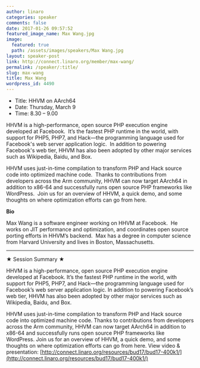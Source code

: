 ```yaml
---
author: linaro
categories: speaker
comments: false
date: 2017-01-26 09:57:52
featured_image_name: Max Wang.jpg
image:
  featured: true
  path: /assets/images/speakers/Max Wang.jpg
layout: speaker-post
link: http://connect.linaro.org/member/max-wang/
permalink: /speaker/:title/
slug: max-wang
title: Max Wang
wordpress_id: 4490
---
```


- Title: HHVM on AArch64
- Date: Thursday, March 9
- Time: 8.30 – 9.00

HHVM is a high-performance, open source PHP execution engine developed at Facebook.  It’s the fastest PHP runtime in the world, with support for PHP5, PHP7, and Hack—the programming language used for Facebook's web server application logic.  In addition to powering Facebook's web tier, HHVM has also been adopted by other major services such as Wikipedia, Baidu, and Box.

HHVM uses just-in-time compilation to transform PHP and Hack source code into optimized machine code.  Thanks to contributions from developers across the Arm community, HHVM can now target AArch64 in addition to x86-64 and successfully runs open source PHP frameworks like WordPress.  Join us for an overview of HHVM, a quick demo, and some thoughts on where optimization efforts can go from here.

**Bio**

Max Wang is a software engineer working on HHVM at Facebook.  He works on JIT performance and optimization, and coordinates open source porting efforts in HHVM’s backend.  Max has a degree in computer science from Harvard University and lives in Boston, Massachusetts.

* * *

★ Session Summary ★

HHVM is a high-performance, open source PHP execution engine developed at Facebook. It’s the fastest PHP runtime in the world, with support for PHP5, PHP7, and Hack—the programming language used for Facebook’s web server application logic. In addition to powering Facebook’s web tier, HHVM has also been adopted by other major services such as Wikipedia, Baidu, and Box.

HHVM uses just-in-time compilation to transform PHP and Hack source code into optimized machine code. Thanks to contributions from developers across the Arm community, HHVM can now target AArch64 in addition to x86-64 and successfully runs open source PHP frameworks like WordPress. Join us for an overview of HHVM, a quick demo, and some thoughts on where optimization efforts can go from here.
View video & presentation: [http://connect.linaro.org/resources/bud17/bud17-400k1/](http://connect.linaro.org/resources/bud17/bud17-400k1/)